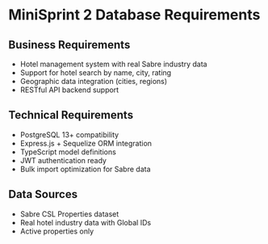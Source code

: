 # MiniSprint 2 Database Requirements

## Business Requirements
- Hotel management system with real Sabre industry data
- Support for hotel search by name, city, rating
- Geographic data integration (cities, regions)
- RESTful API backend support

## Technical Requirements
- PostgreSQL 13+ compatibility
- Express.js + Sequelize ORM integration
- TypeScript model definitions
- JWT authentication ready
- Bulk import optimization for Sabre data

## Data Sources
- Sabre CSL Properties dataset
- Real hotel industry data with Global IDs
- Active properties only
